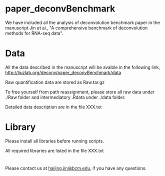 # paper_deconvBenchmark

We have included all the analysis of deconvolution benchmark paper in the manuscript Jin et al., "A comprehensive benchmark of deconvolution methods for RNA-seq data". 

# Data
All the data described in the manuscript will be avaible in the following link, http://liuzlab.org/deconv/paper_deconvBenchmark/data 

Raw quantification data are stored as Raw.tar.gz

To free yourself from path reassignment, please store all raw data under ./Raw folder and intermediatory .Rdata under ./data folder.

Detailed data description are in the file XXX.txt

# Library
Please install all libraries before running scripts. 

All required libraries are listed in the file XXX.txt 
# 

Please contact us at haijing.jin@bcm.edu, if you have any questions. 
